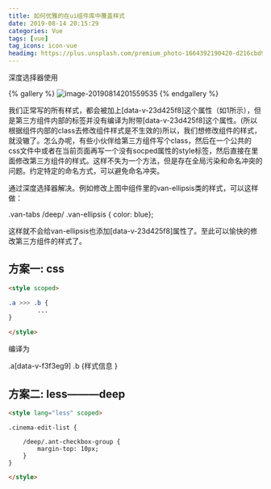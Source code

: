 ```yaml
---
title: 如何优雅的在ui组件库中覆盖样式
date: 2019-08-14 20:15:29
categories: Vue
tags: [vue]
tag_icons: icon-vue
headimg: https://plus.unsplash.com/premium_photo-1664392190420-d216cbd9499c?ixlib=rb-4.0.3&ixid=MnwxMjA3fDB8MHxwaG90by1wYWdlfHx8fGVufDB8fHx8&auto=format&fit=crop&w=936&q=80
---
```


深度选择器使用

<!-- more -->

{% gallery %}
![image-20190814201559535](https://cdn.qdovo.com/img/image-20190814201559535.png)
{% endgallery %}

我们正常写的所有样式，都会被加上[data-v-23d425f8]这个属性（如1所示），但是第三方组件内部的标签并没有编译为附带[data-v-23d425f8]这个属性。(所以根据组件内部的class去修改组件样式是不生效的)所以，我们想修改组件的样式，就没辙了。怎么办呢，有些小伙伴给第三方组件写个class，然后在一个公共的css文件中或者在当前页面再写一个没有socped属性的style标签，然后直接在里面修改第三方组件的样式。这样不失为一个方法，但是存在全局污染和命名冲突的问题。约定特定的命名方式，可以避免命名冲突。

通过深度选择器解决。例如修改上图中组件里的van-ellipsis类的样式，可以这样做：

.van-tabs /deep/ .van-ellipsis { color: blue};

这样就不会给van-ellipsis也添加[data-v-23d425f8]属性了。至此可以愉快的修改第三方组件的样式了。

<!--toc-->

## 方案一: css

```html
<style scoped>
```

```css
.a >>> .b { 
		...
}
```

```html
</style>
```

编译为

.a[data-v-f3f3eg9] .b {样式信息 }

## 方案二: less———deep

```html
<style lang="less" scoped>
```

```les
.cinema-edit-list {
    
    /deep/.ant-checkbox-group {
        margin-top: 10px;
    }
}
```

```html
</style>
```

